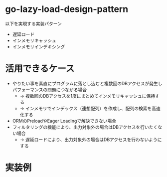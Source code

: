 # go-lazy-load-design-pattern

以下を実現する実装パターン

* 遅延ロード
* インメモリキャッシュ
* インメモリインデキシング

# 活用できるケース

* やりたい事を素直にプログラムに落とし込むと複数回のDBアクセスが発生しパフォーマンスの問題につながる場合
  * -> 複数回のDBアクセスを1度にまとめてインメモリキャッシュに保持する
  * -> インメモリでインデックス（連想配列）を作成し、配列の検索を高速化する
* ORMのPreloadやEager Loadingで解決できない場合
* フィルタリングの機能により、出力対象外の場合はDBアクセスを行いたくない場合
  * -> 遅延ロードにより、出力対象外の場合はDBアクセスを行わないようにする

# 実装例

```go

```